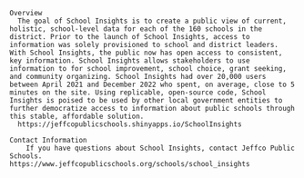 
	Overview
	  The goal of School Insights is to create a public view of current, holistic, school-level data for each of the 160 schools in the district. Prior to the launch of School Insights, access to information was solely provisioned to school and district leaders. With School Insights, the public now has open access to consistent, key information. School Insights allows stakeholders to use information to for school improvement, school choice, grant seeking, and community organizing. School Insights had over 20,000 users between April 2021 and December 2022 who spent, on average, close to 5 minutes on the site. Using replicable, open-source code, School Insights is poised to be used by other local government entities to further democratize access to information about public schools through this stable, affordable solution.
	  https://jeffcopublicschools.shinyapps.io/SchoolInsights
  
	Contact Information
		If you have questions about School Insights, contact Jeffco Public Schools.  
    https://www.jeffcopublicschools.org/schools/school_insights
    
